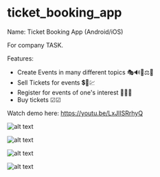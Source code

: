 # ticket_booking_app

Name: Ticket Booking App (Android/iOS)

For company TASK.

Features:
- Create Events in many different topics 🎭🔊🧬⚖🔬
- Sell Tickets for events 💲💸💹
- Register for events of one's interest 🙌✨😮
- Buy tickets ☑☑

Watch demo here: https://youtu.be/LxJlISRrhyQ

![alt text](https://github.com/Mamasodikov/ticket_booking_app/blob/master/Screenshot_1691719040.png)

![alt text](https://github.com/Mamasodikov/ticket_booking_app/blob/master/Screenshot_1691719044.png)

![alt text](https://github.com/Mamasodikov/ticket_booking_app/blob/master/Screenshot_1691719073.png)

![alt text](https://github.com/Mamasodikov/ticket_booking_app/blob/master/Screenshot_1691719092.png)
  
